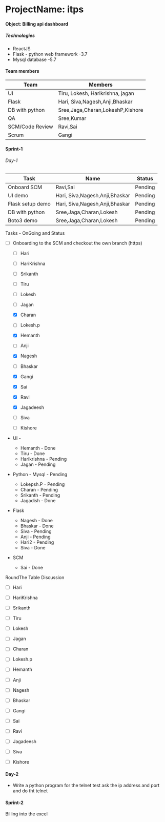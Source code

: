 # ProjectName:  itps
#### Object: Billing api dashboard

##### Technologies
* ReactJS
* Flask - python web framework -3.7
* Mysql database -5.7



#### Team members 

| Team | Members |
| ------------- | ------------- |
| UI  | Tiru, Lokesh, Harikrishna, jagan  |
| Flask  | Hari, Siva,Nagesh,Anji,Bhaskar  |
| DB with python  | Sree,Jaga,Charan,LokeshP,Kishore  |
| QA | Sree,Kumar  |
| SCM/Code Review | Ravi,Sai  |
| Scrum  | Gangi  |



#### Sprint-1

###### Day-1
| Task | Name | Status
|------|-------|---------|
| Onboard SCM  |Ravi,Sai | Pending| 
| UI demo  | Hari, Siva,Nagesh,Anji,Bhaskar | Pending| 
| Flask setup demo  | Hari, Siva,Nagesh,Anji,Bhaskar | Pending| 
| DB with python  | Sree,Jaga,Charan,Lokesh | Pending| 
| Boto3 demo  |  Sree,Jaga,Charan,Lokesh | Pending| 





Tasks - OnGoing and Status
- [ ] Onboarding to the SCM and checkout the own branch (https)
   - [ ] Hari
   - [ ] HariKrishna
   - [ ] Srikanth
   - [ ] Tiru
   - [ ] Lokesh
   - [ ] Jagan
   - [x] Charan
   - [ ] Lokesh.p
   - [x] Hemanth
   - [ ] Anji
   - [x] Nagesh
   - [ ] Bhaskar
   - [x] Gangi
   - [x] Sai
   - [x] Ravi
   - [x] Jagadeesh
   - [ ] Siva
   - [ ] Kishore
  



* UI - 
  * Hemanth - Done 
  * Tiru - Done 
  * Harikrishna - Pending
  * Jagan - Pending

* Python - Mysql -  Pending 
  * Lokepsh.P - Pending
  * Charan - Pending 
  * Srikanth - Pending
  * Jagadish - Done 

* Flask 
  * Nagesh - Done 
  * Bhaskar - Done 
  * Siva - Pending
  * Anji - Pending
  * Hari2 - Pending
  * Siva - Done 
  
* SCM
  * Sai - Done

RoundThe Table Discussion

   - [ ] Hari
   - [ ] HariKrishna
   - [ ] Srikanth
   - [ ] Tiru
   - [ ] Lokesh
   - [ ] Jagan
   - [ ] Charan
   - [ ] Lokesh.p
   - [ ] Hemanth
   - [ ] Anji
   - [ ] Nagesh
   - [ ] Bhaskar
   - [ ] Gangi
   - [ ] Sai
   - [ ] Ravi
   - [ ] Jagadeesh
   - [ ] Siva
   - [ ] Kishore
  





#### Day-2 
* Write a python program for the telnet test 
     ask the ip address and port and do tht telnet 






  






#### Sprint-2
Billing into the excel 




